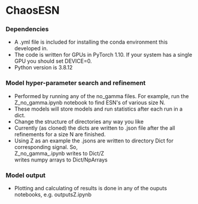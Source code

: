 # ChaosESN
### Dependencies
- A .yml file is included for installing the conda environment this developed in.
- The code is written for GPUs in PyTorch 1.10. If your system has a single GPU you should set DEVICE=0.
- Python version is 3.8.12

### Model hyper-parameter search and refinement
- Performed by running any of the no_gamma files. For example, run the Z_no_gamma.ipynb notebook to find ESN's of various size N. 
- These models will store models and run statistics after each run in a dict.
- Change the structure of directories any way you like
- Currently (as cloned) the dicts are written to .json file after the all refinements for a size N are finished.
- Using Z as an example the .jsons are written to directory Dict for corresponding signal.
  So,<br> 
    Z_no_gamma_.ipynb writes to Dict/Z <br>
                      writes numpy arrays to Dict/NpArrays
                      
### Model output
- Plotting and calculating of results is done in any of the ouputs notebooks, e.g. outputsZ.ipynb
    
